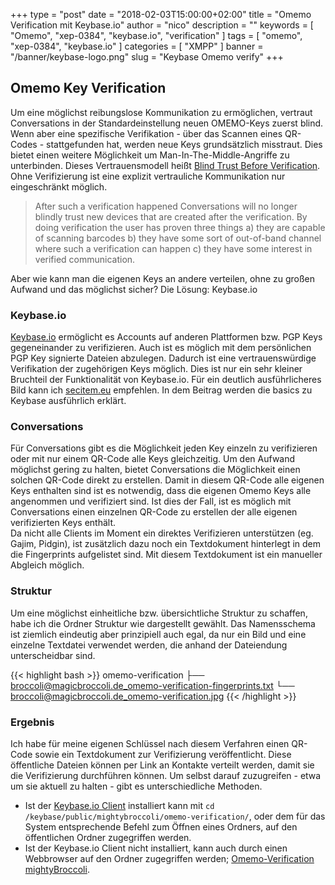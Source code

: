 +++
type = "post"
date = "2018-02-03T15:00:00+02:00"
title = "Omemo Verification mit Keybase.io"
author = "nico"
description = ""
keywords = [ "Omemo", "xep-0384", "keybase.io", "verification" ]
tags = [
	"omemo",
	"xep-0384",
	"keybase.io"
]
categories = [ "XMPP" ]
banner = "/banner/keybase-logo.png"
slug = "Keybase Omemo verify"
+++
## Omemo Key Verification
Um eine möglichst reibungslose Kommunikation zu ermöglichen, vertraut Conversations in der Standardeinstellung neuen OMEMO-Keys zuerst blind. Wenn aber eine spezifische Verifikation - über das Scannen eines QR-Codes - stattgefunden hat, werden neue Keys grundsätzlich misstraut. Dies bietet einen weitere Möglichkeit um Man-In-The-Middle-Angriffe zu unterbinden. Dieses Vertrauensmodell heißt [Blind Trust Before Verification](https://gultsch.de/trust.html). Ohne Verifizierung ist eine explizit vertrauliche Kommunikation nur eingeschränkt möglich.

> After such a verification happened Conversations will no longer blindly trust new devices that are created after the verification. By doing verification the user has proven three things a) they are capable of scanning barcodes b) they have some sort of out-of-band channel where such a verification can happen c) they have some interest in verified communication.

Aber wie kann man die eigenen Keys an andere verteilen, ohne zu großen Aufwand und das möglichst sicher? Die Lösung: Keybase.io

### Keybase.io
[Keybase.io](https://keybase.io) ermöglicht es Accounts auf anderen Plattformen bzw. PGP Keys gegeneinander zu verifizieren. Auch ist es möglich mit dem persönlichen PGP Key signierte Dateien abzulegen. Dadurch ist eine vertrauenswürdige Verifikation der zugehörigen Keys möglich.
Dies ist nur ein sehr kleiner Bruchteil der Funktionalität von Keybase.io. Für ein deutlich ausführlicheres Bild kann ich [secitem.eu](https://secitem.eu/blog/keybase-basics/) empfehlen. In dem Beitrag werden die basics zu Keybase ausführlich erklärt.

### Conversations
Für Conversations gibt es die Möglichkeit jeden Key einzeln zu verifizieren oder mit nur einem QR-Code alle Keys gleichzeitig. Um den Aufwand möglichst gering zu halten, bietet Conversations die Möglichkeit einen solchen QR-Code direkt zu erstellen. Damit in diesem QR-Code alle eigenen Keys enthalten sind ist es notwendig, dass die eigenen Omemo Keys alle angenommen und verifiziert sind. Ist dies der Fall, ist es möglich mit Conversations einen einzelnen QR-Code zu erstellen der alle eigenen verifizierten Keys enthält.<br>
Da nicht alle Clients im Moment ein direktes Verifizieren unterstützen (eg. Gajim, Pidgin), ist zusätzlich dazu noch ein Textdokument hinterlegt in dem die Fingerprints aufgelistet sind. Mit diesem Textdokument ist ein manueller Abgleich möglich.

### Struktur
Um eine möglichst einheitliche bzw. übersichtliche Struktur zu schaffen, habe ich die Ordner Struktur wie dargestellt gewählt. Das Namensschema ist ziemlich eindeutig aber prinzipiell auch egal, da nur ein Bild und eine einzelne Textdatei verwendet werden, die anhand der Dateiendung unterscheidbar sind.

{{< highlight bash >}}
omemo-verification
    ├── broccoli@magicbroccoli.de_omemo-verification-fingerprints.txt
    └── broccoli@magicbroccoli.de_omemo-verification.jpg
{{< /highlight >}}

### Ergebnis
Ich habe für meine eigenen Schlüssel nach diesem Verfahren einen QR-Code sowie ein Textdokument zur Verifizierung veröffentlicht. Diese öffentliche Dateien können per Link an Kontakte verteilt werden, damit sie die Verifizierung durchführen können. Um selbst darauf zuzugreifen - etwa um sie aktuell zu halten - gibt es unterschiedliche Methoden.<br>

- Ist der [Keybase.io Client](https://keybase.io/download) installiert kann mit `cd /keybase/public/mightybroccoli/omemo-verification/`, oder dem für das System entsprechende Befehl zum Öffnen eines Ordners, auf den öffentlichen Ordner zugegriffen werden.<br>
- Ist der Keybase.io Client nicht installiert, kann auch durch einen Webbrowser auf den Ordner zugegriffen werden; [Omemo-Verification mightyBroccoli](https://keybase.pub/mightybroccoli/omemo-verification/).
